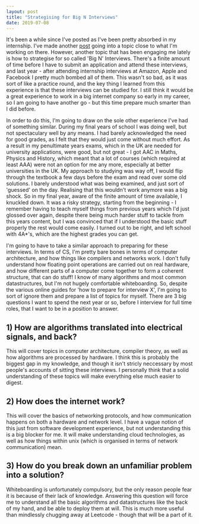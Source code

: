 ```yaml
---
layout: post
title: "Strategising for Big N Interviews"
date: 2019-07-08
---
```


It's been a while since I've posted as I've been pretty absorbed in my internship. I've made another [post](2019/07/01/finding-lines-and-circles-in-images.html) going into a topic close to what I'm working on there. However, another topic that has been engaging me lately is how to strategise for so called 'Big N' Interviews. There's a finite amount of time before I have to submit an application and attend these interviews, and last year - after attending internship interviews at Amazon, Apple and Facebook I pretty much bombed all of them. This wasn't so bad, as it was sort of like a practice round, and the key thing I learned from this experience is that these interviews can be studied for. I still think it would be a great experience to work in a big internet company so early in my career, so I am going to have another go - but this time prepare much smarter than I did before.

In order to do this, I'm going to draw on the sole other experience I've had of something similar. During my final years of school I was doing well, but not spectaculary well by any means. I had barely acknowledged the need for good grades, as I felt that they would just come without much effort. As a result in my penultimate years exams, which in the UK are needed for university applications, were good, but not great - I got AAC in Maths, Physics and History, which meant that a lot of courses (which required at least AAA) were not an option for me any more, especially at better universities in the UK. My approach to studying was way off, I would flip through the textbook a few days before the exam and read over some old solutions. I barely understood what was being examined, and just sort of 'guessed' on the day. Realising that this wouldn't work anymore was a big shock. So in my final year, aware of the finite amount of time available, I knuckled down. It was a risky strategy, starting from the beginning - I remember having to teach myself things from previous years which I'd just glossed over again, despite there being much harder stuff to tackle from this years content, but I was convinced that if I understood the basic stuff properly the rest would come easily. I turned out to be right, and left school with 4A\*'s, which are the highest grades you can get.

I'm going to have to take a similar approach to preparing for these interviews. In terms of CS, I'm pretty bare bones in terms of computer architecture, and how things like compilers and networks work. I don't fully understand how floating point operations are carried out on real hardware, and how different parts of a computer come together to form a coherent structure, that can do stuff! I know of many algorithms and most common datastructures, but I'm not hugely comfortable whiteboarding. So, despite the various online guides for 'how to prepare for interview X', I'm going to sort of ignore them and prepare a list of topics for myself. There are 3 big questions I want to spend the next year or so, before I interview for full time roles, that I want to be in a position to answer.

## 1) How are algorithms translated into electrical signals, and back?

This will cover topics in computer architecture, compiler theory, as well as how algorithms are processed by hardware. I think this is probably the biggest gap in my knowledge, and though it isn't stricly neccessary by most people's accounts of sitting these interviews. I personally think that a solid understanding of these topics will make everything else much easier to digest.

## 2) How does the internet work?

This will cover the basics of networking protocols, and how communication happens on both a hardware and network level. I have a vague notion of this just from software development experience, but not understanding this is a big blocker for me. It will make understanding cloud technologies, as well as how things within unix (which is organised in terms of network communication) mean.

## 3) How do you break down an unfamiliar problem into a solution?

Whiteboarding is unfortunately compulsory, but the only reason people fear it is because of their lack of knowledge. Answering this question will force me to understand all the basic algorithms and datastructures like the back of my hand, and be able to deploy them at will. This is much more useful than mindlessly chugging away at Leetcode - though that will be a part of it.